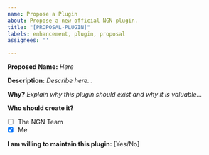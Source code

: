 ```yaml
---
name: Propose a Plugin
about: Propose a new official NGN plugin.
title: "[PROPOSAL-PLUGIN]"
labels: enhancement, plugin, proposal
assignees: ''

---
```


**Proposed Name:** _Here_

**Description:**
_Describe here..._

**Why?**
_Explain why this plugin should exist and why it is valuable..._

**Who should create it?**

- [ ] The NGN Team
- [x] Me

**I am willing to maintain this plugin:** [Yes/No]
